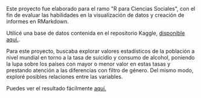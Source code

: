 Este proyecto fue elaborado para el ramo "R para Ciencias Sociales", con el fin de evaluar las habilidades en la visualización de datos y creación de informes en RMarkdown.

Utilicé una base de datos contenida en el repositorio Kaggle, [disponible aquí.](https://www.kaggle.com/utkarshxy/who-worldhealth-statistics-2020-complete).

Para este proyecto, buscaba explorar valores estadísticos de la población a nivel mundial en torno a la tasa de suicidio y consumo de alcohol, poniendo la lupa sobre los países con mayor o menor valor en estas tasas y prestando atención a las diferencias con filtro de género. 
Del mismo modo, exploré posibles relaciones entre las variables.

Puedes ver el resultado fácilmente [aquí.](https://relacion-alcohol-suicidio.netlify.app/)

